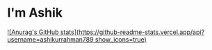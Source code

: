 # I'm Ashik

[![Anurag's GitHub stats](https://github-readme-stats.vercel.app/api?username=ashikurrahman789 show_icons=true)](https://github.com/anuraghazra/github-readme-stats)
